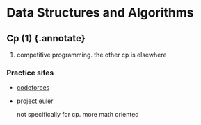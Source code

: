 # Data Structures and Algorithms

## Cp (1) {.annotate}

1. competitive programming. the other cp is elsewhere

### Practice sites

- [codeforces](https://codeforces.com/problemset)
- [project euler](https://projecteuler.net/)

    not specifically for cp. more math oriented
